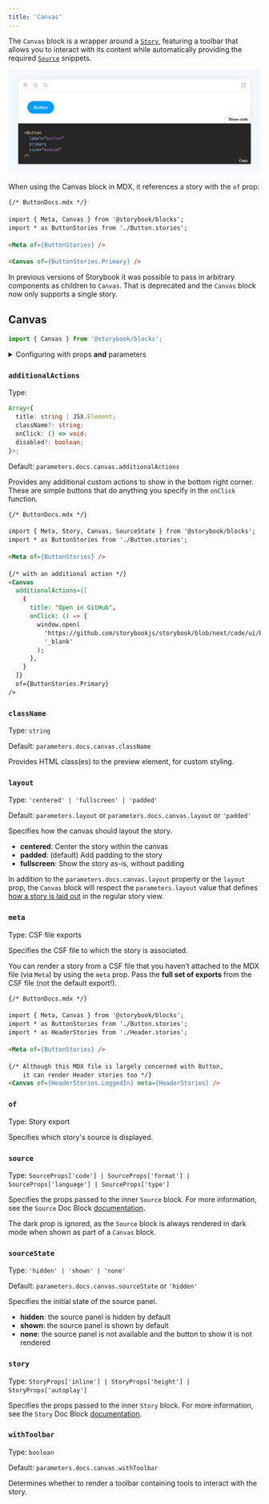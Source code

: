```yaml
---
title: 'Canvas'
---
```


<YouTubeCallout id="uAA1JvLcl-w" title="Avoid Documentation Nightmares with Storybook's Canvas Doc Block" params='start=148' />

The `Canvas` block is a wrapper around a [`Story`](./doc-block-story.md), featuring a toolbar that allows you to interact with its content while automatically providing the required [`Source`](./doc-block-source.md) snippets.

![Screenshot of Canvas block](./doc-block-canvas.png)

When using the Canvas block in MDX, it references a story with the `of` prop:

<!-- prettier-ignore-start -->
```md
{/* ButtonDocs.mdx */}

import { Meta, Canvas } from '@storybook/blocks';
import * as ButtonStories from './Button.stories';

<Meta of={ButtonStories} />

<Canvas of={ButtonStories.Primary} />
```
<!-- prettier-ignore-end -->

<Callout variant="info" icon="💡">

In previous versions of Storybook it was possible to pass in arbitrary components as children to `Canvas`. That is deprecated and the `Canvas` block now only supports a single story.

</Callout>

## Canvas

```js
import { Canvas } from '@storybook/blocks';
```

<details>
<summary>Configuring with props <strong>and</strong> parameters</summary>

ℹ️ Like most blocks, the `Canvas` block is configured with props in MDX. Many of those props derive their default value from a corresponding [parameter](../writing-stories/parameters.md) in the block's namespace, `parameters.docs.canvas`.

The following `sourceState` configurations are equivalent:

<!-- prettier-ignore-start -->

<CodeSnippets
  paths={[
    'angular/api-doc-block-canvas-parameter.ts.mdx',
    'web-components/api-doc-block-canvas-parameter.js.mdx',
    'web-components/api-doc-block-canvas-parameter.ts.mdx',
    'common/api-doc-block-canvas-parameter.js.mdx',
    'common/api-doc-block-canvas-parameter.ts.mdx',
  ]}
/>

<!-- prettier-ignore-end -->

<!-- prettier-ignore-start -->
```md
{/* ButtonDocs.mdx */}

<Canvas of={ButtonStories.Basic} sourceState="shown" />
```
<!-- prettier-ignore-end -->

The example above applied the parameter at the [story](../writing-stories/parameters.md#story-parameters) level, but it could also be applied at the [component](../writing-stories/parameters.md#component-parameters) (or meta) level or [project](../writing-stories/parameters.md#global-parameters) level.

</details>

### `additionalActions`

Type:

<!-- prettier-ignore-start -->
```ts
Array<{
  title: string | JSX.Element;
  className?: string;
  onClick: () => void;
  disabled?: boolean;
}>;
```
<!-- prettier-ignore-end -->

Default: `parameters.docs.canvas.additionalActions`

Provides any additional custom actions to show in the bottom right corner. These are simple buttons that do anything you specify in the `onClick` function.

<!-- prettier-ignore-start -->
```md
{/* ButtonDocs.mdx */}

import { Meta, Story, Canvas, SourceState } from '@storybook/blocks';
import * as ButtonStories from './Button.stories';

<Meta of={ButtonStories} />

{/* with an additional action */}
<Canvas
  additionalActions={[
    {
      title: 'Open in GitHub',
      onClick: () => {
        window.open(
          'https://github.com/storybookjs/storybook/blob/next/code/ui/blocks/src/examples/Button.stories.tsx',
          '_blank'
        );
      },
    }
  ]}
  of={ButtonStories.Primary}
/>
```
<!-- prettier-ignore-end -->

### `className`

Type: `string`

Default: `parameters.docs.canvas.className`

Provides HTML class(es) to the preview element, for custom styling.

### `layout`

Type: `'centered' | 'fullscreen' | 'padded'`

Default: `parameters.layout` or `parameters.docs.canvas.layout` or `'padded'`

Specifies how the canvas should layout the story.

- **centered**: Center the story within the canvas
- **padded**: (default) Add padding to the story
- **fullscreen**: Show the story as-is, without padding

In addition to the `parameters.docs.canvas.layout` property or the `layout` prop, the `Canvas` block will respect the `parameters.layout` value that defines [how a story is laid out](../configure/story-layout.md) in the regular story view.

### `meta`

Type: CSF file exports

Specifies the CSF file to which the story is associated.

You can render a story from a CSF file that you haven’t attached to the MDX file (via `Meta`) by using the `meta` prop. Pass the **full set of exports** from the CSF file (not the default export!).

<!-- prettier-ignore-start -->
```md
{/* ButtonDocs.mdx */}

import { Meta, Canvas } from '@storybook/blocks';
import * as ButtonStories from './Button.stories';
import * as HeaderStories from './Header.stories';

<Meta of={ButtonStories} />

{/* Although this MDX file is largely concerned with Button,
    it can render Header stories too */}
<Canvas of={HeaderStories.LoggedIn} meta={HeaderStories} />
```
<!-- prettier-ignore-end -->

### `of`

Type: Story export

Specifies which story's source is displayed.

### `source`

Type: `SourceProps['code'] | SourceProps['format'] | SourceProps['language'] | SourceProps['type']`

Specifies the props passed to the inner `Source` block. For more information, see the `Source` Doc Block [documentation](./doc-block-source.md).

<Callout variant="info" icon="💡">

The dark prop is ignored, as the `Source` block is always rendered in dark mode when shown as part of a `Canvas` block.

</Callout>

### `sourceState`

Type: `'hidden' | 'shown' | 'none'`

Default: `parameters.docs.canvas.sourceState` or `'hidden'`

Specifies the initial state of the source panel.

- **hidden**: the source panel is hidden by default
- **shown**: the source panel is shown by default
- **none**: the source panel is not available and the button to show it is not rendered

### `story`

Type: `StoryProps['inline'] | StoryProps['height'] | StoryProps['autoplay']`

Specifies the props passed to the inner `Story` block. For more information, see the `Story` Doc Block [documentation](./doc-block-story.md).

### `withToolbar`

Type: `boolean`

Default: `parameters.docs.canvas.withToolbar`

Determines whether to render a toolbar containing tools to interact with the story.
